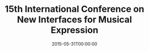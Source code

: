 ---
acronym: NIME15
date: '2015-05-31T00:00:00'
ext_url: http://nime2015.lsu.edu
location: Baton Rouge, Lousiana, USA
submission_date: '2015-01-23T00:00:00'
title: 15th International Conference on New Interfaces for Musical Expression
---
